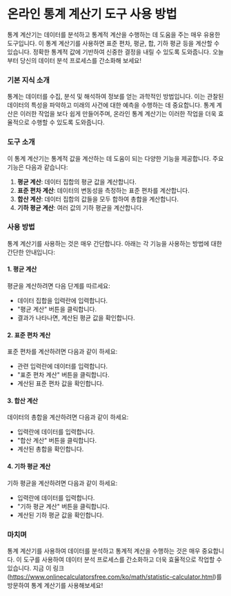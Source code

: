 온라인 통계 계산기 도구 사용 방법
===================

통계 계산기는 데이터를 분석하고 통계적 계산을 수행하는 데 도움을 주는 매우 유용한 도구입니다. 이 통계 계산기를 사용하면 표준 편차, 평균, 합, 기하 평균 등을 계산할 수 있습니다. 정확한 통계적 값에 기반하여 신중한 결정을 내릴 수 있도록 도와줍니다. 오늘부터 당신의 데이터 분석 프로세스를 간소화해 보세요!

### 기본 지식 소개

통계는 데이터를 수집, 분석 및 해석하여 정보를 얻는 과학적인 방법입니다. 이는 관찰된 데이터의 특성을 파악하고 미래의 사건에 대한 예측을 수행하는 데 중요합니다. 통계 계산은 이러한 작업을 보다 쉽게 만들어주며, 온라인 통계 계산기는 이러한 작업을 더욱 효율적으로 수행할 수 있도록 도와줍니다.

### 도구 소개

이 통계 계산기는 통계적 값을 계산하는 데 도움이 되는 다양한 기능을 제공합니다. 주요 기능은 다음과 같습니다:

1. **평균 계산**: 데이터 집합의 평균 값을 계산합니다.
2. **표준 편차 계산**: 데이터의 변동성을 측정하는 표준 편차를 계산합니다.
3. **합산 계산**: 데이터 집합의 값들을 모두 합하여 총합을 계산합니다.
4. **기하 평균 계산**: 여러 값의 기하 평균을 계산합니다.

### 사용 방법

통계 계산기를 사용하는 것은 매우 간단합니다. 아래는 각 기능을 사용하는 방법에 대한 간단한 안내입니다:

#### 1. 평균 계산

평균을 계산하려면 다음 단계를 따르세요:

- 데이터 집합을 입력란에 입력합니다.
- "평균 계산" 버튼을 클릭합니다.
- 결과가 나타나면, 계산된 평균 값을 확인합니다.

#### 2. 표준 편차 계산

표준 편차를 계산하려면 다음과 같이 하세요:

- 관련 입력란에 데이터를 입력합니다.
- "표준 편차 계산" 버튼을 클릭합니다.
- 계산된 표준 편차 값을 확인합니다.

#### 3. 합산 계산

데이터의 총합을 계산하려면 다음과 같이 하세요:

- 입력란에 데이터를 입력합니다.
- "합산 계산" 버튼을 클릭합니다.
- 계산된 총합을 확인합니다.

#### 4. 기하 평균 계산

기하 평균을 계산하려면 다음과 같이 하세요:

- 입력란에 데이터를 입력합니다.
- "기하 평균 계산" 버튼을 클릭합니다.
- 계산된 기하 평균 값을 확인합니다.

### 마치며

통계 계산기를 사용하여 데이터를 분석하고 통계적 계산을 수행하는 것은 매우 중요합니다. 이 도구를 사용하여 데이터 분석 프로세스를 간소화하고 더욱 효율적으로 작업할 수 있습니다. 지금 이 링크(<https://www.onlinecalculatorsfree.com/ko/math/statistic-calculator.html>)를 방문하여 통계 계산기를 사용해보세요!